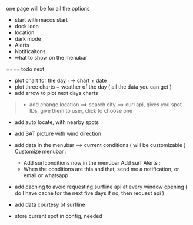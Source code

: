  one page will be for all the options 

 - start with macos start
 - dock icon
 - location
 - dark mode 
 - Alerts
 - Notificaitons
 - what to show on the menubar 

==== todo next

- plot chart for the day +=> chart + date 
- plot three charts + weather of the day ( all the data you can get )
- add arrow to plot next days charts 
> - add change location ==> search city ==> curl api, gives you spot IDs, give them to user, click to choose one 
- add auto locate, with nearby spots
- add SAT picture with wind direction 
- add data in the menubar ==> current conditions ( will be customizable )
Customize menubar :
  - Add surfconditions now in the menubar 
Add surf Alerts : 
  - When the conditions are this and that, send me a notification, or email or whatsapp 
- add caching to avoid requesting surfline api at every window opening ( do I have cache for the next five days if no, then request api )
- add data courtesy of surfline

- store current spot in config, needed 

